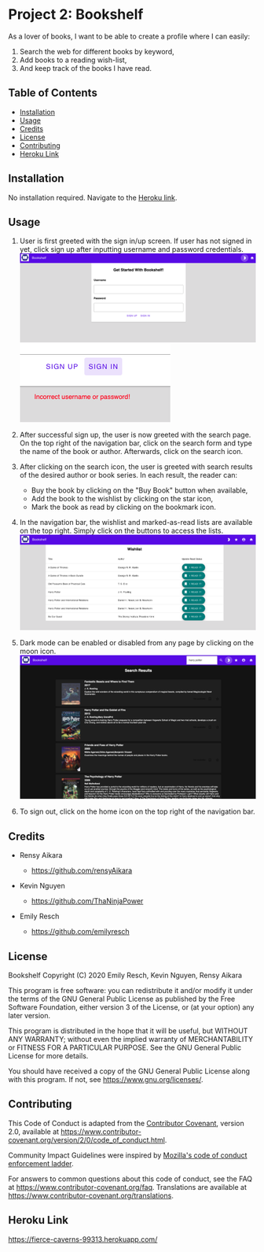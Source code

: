 # Project 2: Bookshelf

As a lover of books, I want to be able to create a profile where I can easily:

1. Search the web for different books by keyword,
2. Add books to a reading wish-list,
3. And keep track of the books I have read.

## Table of Contents

* [Installation](#installation)
* [Usage](#usage)
* [Credits](#credits)
* [License](#license)
* [Contributing](#contributing)
* [Heroku Link](#heroku-link)

## Installation

No installation required. Navigate to the [Heroku link](#<https://fierce-caverns-99313.herokuapp.com/>).

## Usage

1. User is first greeted with the sign in/up screen. If user has not signed in yet, click sign up after inputting username and password credentials.
![Image of signin](/screenshots/signin-page.png)
![Image of incorrect](/screenshots/incorrect-signin.png)

2. After successful sign up, the user is now greeted with the search page. On the top right of the navigation bar, click on the search form and type the name of the book or author. Afterwards, click on the search icon.

3. After clicking on the search icon, the user is greeted with search results of the desired author or book series. In each result, the reader can:

    * Buy the book by clicking on the "Buy Book" button when available,
    * Add the book to the wishlist by clicking on the star icon,
    * Mark the book as read by clicking on the bookmark icon.

4. In the navigation bar, the wishlist and marked-as-read lists are available on the top right. Simply click on the buttons to access the lists.
![Image of search wishlist](/screenshots/wishlist.png)
5. Dark mode can be enabled or disabled from any page by clicking on the moon icon.
![Image of search darkmode](/screenshots/darkmode.png)

6. To sign out, click on the home icon on the top right of the navigation bar.

## Credits

* Rensy Aikara
  * <https://github.com/rensyAikara>

* Kevin Nguyen
  * <https://github.com/ThaNinjaPower>

* Emily Resch
  * <https://github.com/emilyresch>

## License

Bookshelf
Copyright (C) 2020  Emily Resch, Kevin Nguyen, Rensy Aikara

This program is free software: you can redistribute it and/or modify
it under the terms of the GNU General Public License as published by
the Free Software Foundation, either version 3 of the License, or
(at your option) any later version.

This program is distributed in the hope that it will be useful,
but WITHOUT ANY WARRANTY; without even the implied warranty of
MERCHANTABILITY or FITNESS FOR A PARTICULAR PURPOSE.  See the
GNU General Public License for more details.

You should have received a copy of the GNU General Public License
along with this program.  If not, see <https://www.gnu.org/licenses/>.

## Contributing

This Code of Conduct is adapted from the [Contributor Covenant][homepage],
version 2.0, available at
<https://www.contributor-covenant.org/version/2/0/code_of_conduct.html>.

Community Impact Guidelines were inspired by [Mozilla's code of conduct
enforcement ladder](https://github.com/mozilla/diversity).

[homepage]: <https://www.contributor-covenant.org>

For answers to common questions about this code of conduct, see the FAQ at
<https://www.contributor-covenant.org/faq>. Translations are available at
<https://www.contributor-covenant.org/translations>.

## Heroku Link

<https://fierce-caverns-99313.herokuapp.com/>
